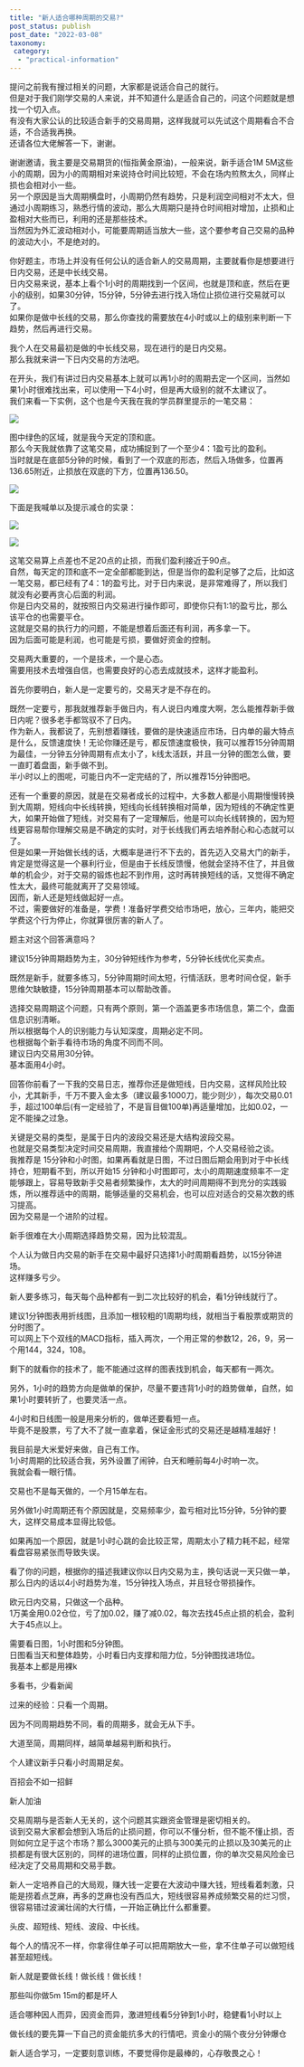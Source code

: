 ```yaml
---
title: "新人适合哪种周期的交易?"
post_status: publish
post_date: "2022-03-08"
taxonomy:
 category: 
  - "practical-information"
---
```


提问之前我有搜过相关的问题，大家都是说适合自己的就行。  
但是对于我们刚学交易的人来说，并不知道什么是适合自己的，问这个问题就是想找一个切入点。  
有没有大家公认的比较适合新手的交易周期，这样我就可以先试这个周期看合不合适，不合适我再换。  
还请各位大佬解答一下，谢谢。  

谢谢邀请，我主要是交易期货的(恒指黄金原油)，一般来说，新手适合1M 5M这些小的周期，因为小的周期相对来说持仓时间比较短，不会在场内煎熬太久，同样止损也会相对小一些。  
另一个原因是当大周期横盘时，小周期仍然有趋势，只是利润空间相对不太大，但通过小周期练习，熟悉行情的波动，那么大周期只是持仓时间相对增加，止损和止盈相对大些而已，利用的还是那些技术。  
当然因为外汇波动相对小，可能要周期适当放大一些，这个要参考自己交易的品种的波动大小，不是绝对的。  

你好题主，市场上并没有任何公认的适合新人的交易周期，主要就看你是想要进行日内交易，还是中长线交易。  
日内交易来说，基本上看个1小时的周期找到一个区间，也就是顶和底，然后在更小的级别，如果30分钟，15分钟，5分钟去进行找入场位止损位进行交易就可以了。  
如果你是做中长线的交易，那么你查找的需要放在4小时或以上的级别来判断一下趋势，然后再进行交易。  

我个人在交易最初是做的中长线交易，现在进行的是日内交易。  
那么我就来讲一下日内交易的方法吧。  

在开头，我们有讲过日内交易基本上就可以再1小时的周期去定一个区间，当然如果1小时很难找出来，可以使用一下4小时，但是再大级别的就不太建议了。  
​我们来看一下实例，这个也是今天我在我的学员群里提示的一笔交易：

![](https://cdn.fendou.la/funstoutiao/2020/11/171125474.png)

​图中绿色的区域，就是我今天定的顶和底。  
那么今天我就依靠了这笔交易，成功捕捉到了一个至少4：1盈亏比的盈利。  
当时就是在底部5分钟的时候，看到了一个双底的形态，然后入场做多，位置再136.65附近，止损放在双底的下方，位置再136.50。  

![](https://cdn.fendou.la/funstoutiao/2020/11/171757239.png)

​下面是我喊单以及提示减仓的实录：

![](https://cdn.fendou.la/funstoutiao/2020/11/171849114.jpg)

  

![](https://cdn.fendou.la/funstoutiao/2020/11/171855099.jpg)

这笔交易算上点差也不足20点的止损，而我们盈利接近于90点。  
自然，每天定的顶和底不一定全部都能到达，但是当你的盈利足够了之后，比如这一笔交易，都已经有了4：1的盈亏比，对于日内来说，是非常难得了，所以我们就没有必要再贪心后面的利润。  
你是日内交易的，就按照日内交易进行操作即可，即使你只有1:1的盈亏比，那么该平仓的也需要平仓。  
这就是交易的执行力的问题，不能是想着后面还有利润，再多拿一下。  
因为后面可能是利润，也可能是亏损，要做好资金的控制。  

交易两大重要的，一个是技术，一个是心态。  
需要用技术去增强自信，也需要良好的心态去成就技术，这样才能盈利。  

首先你要明白，新人是一定要亏的，交易天才是不存在的。  

既然一定要亏，那我就推荐新手做日内，有人说日内难度大啊，怎么能推荐新手做日内呢？很多老手都驾驭不了日内。  
作为新人，我都说了，先别想着赚钱，要做的是快速适应市场，日内单的最大特点是什么，反馈速度快！无论你赚还是亏，都反馈速度极快，我可以推荐15分钟周期为最佳，一分钟五分钟周期有点太小了，k线太活跃，并且一分钟的图怎么做，要一直盯着盘面，新手做不到。  
半小时以上的图呢，可能日内不一定完结的了，所以推荐15分钟图吧。  

还有一个重要的原因，就是在交易者成长的过程中，大多数人都是小周期慢慢转换到大周期，短线向中长线转换，短线向长线转换相对简单，因为短线的不确定性更大，如果开始做了短线，对交易有了一定理解后，他是可以向长线转换的，因为短线更容易帮你理解交易是不确定的实时，对于长线我们再去培养耐心和心态就可以了。  
但是如果一开始做长线的话，大概率是进行不下去的，首先迈入交易大门的新手，肯定是觉得这是一个暴利行业，但是由于长线反馈慢，他就会坚持不住了，并且做单的机会少，对于交易的锻炼也起不到作用，这时再转换短线的话，又觉得不确定性太大，最终可能就离开了交易领域。  
因而，新人还是短线做起好一点。  
不过，需要做好的准备是，学费！准备好学费交给市场吧，放心，三年内，能把交学费这个行为停止，你就算很厉害的新人了。  

题主对这个回答满意吗？

建议15分钟周期趋势为主，30分钟短线作为参考，5分钟长线优化买卖点。  

既然是新手，就要多练习，5分钟周期时间太短，行情活跃，思考时间仓促，新手思维欠缺敏捷，15分钟周期基本可以帮助改善。  

选择交易周期这个问题，只有两个原则，第一个涵盖更多市场信息，第二个，盘面信息识别清晰。  
所以根据每个人的识别能力与认知深度，周期必定不同。  
也根据每个新手看待市场的角度不同而不同。  
建议日内交易用30分钟。  
基本面用4小时。  

回答你前看了一下我的交易日志，推荐你还是做短线，日内交易，这样风险比较小，尤其新手，千万不要入金太多（建议最多1000刀，能少则少），每次交易0.01手，超过100单后(有一定经验了，不是盲目做100单)再适量增加，比如0.02，一定不能操之过急。  

关键是交易的类型，是属于日内的波段交易还是大结构波段交易。  
也就是交易类型决定时间交易周期，我直接给个周期吧，个人交易经验之谈。  
我推荐是 15分钟和小时图，如果再看就是日图，不过日图后期会用到对于中长线持仓，短期看不到，所以开始15 分钟和小时图即可，太小的周期速度频率不一定能够跟上，容易导致新手交易者频繁操作，太大的时间周期得不到充分的实践锻炼，所以推荐适中的周期，能够适量的交易机会，也可以应对适合的交易次数的练习提高。  
因为交易是一个进阶的过程。  

新手很难在大小周期选择趋势交易，因为比较混乱。  

个人认为做日内交易的新手在交易中最好只选择1小时周期看趋势，以15分钟进场。  
这样赚多亏少。  

新人要多练习，每天每个品种都有一到二次比较好的机会，看1分钟线就行了。  

建议1分钟图表用折线图，且添加一根较粗的1周期均线，就相当于看股票或期货的分时图了。  
可以网上下个双线的MACD指标，插入两次，一个用正常的参数12，26，9，另一个用144，324，108。  

剩下的就看你的技术了，能不能通过这样的图表找到机会，每天都有一两次。  

另外，1小时的趋势方向是做单的保护，尽量不要违背1小时的趋势做单，自然，如果1小时要转折了，也要灵活一点。  

4小时和日线图一般是用来分析的，做单还要看短一点。  
毕竟不是股票，亏了大不了就一直拿着，保证金形式的交易还是越精准越好！

我目前是大米爱好来做，自己有工作。  
1小时周期的比较适合我，另外设置了闹钟，白天和睡前每4小时响一次。  
我就会看一眼行情。  

交易也不是每天做的，一个月15单左右。  

另外做1小时周期还有个原因就是，交易频率少，盈亏相对比15分钟，5分钟的要大，这样交易成本显得比较低。  

如果再加一个原因，就是1小时心跳的会比较正常，周期太小了精力耗不起，经常看盘容易紧张而导致失误。  

看了你的问题，根据你的描述我建议你以日内交易为主，换句话说一天只做一单，那么日内的话以4小时趋势为准，15分钟找入场点，并且轻仓带损操作。  

欧元日内交易，只做这一个品种。  
1万美金用0.02仓位，亏了加0.02，赚了减0.02，每次去找45点止损的机会，盈利大于45点以上。  

需要看日图，1小时图和5分钟图。  
日图看当天和整体趋势，小时看日内支撑和阻力位，5分钟图找进场位。  
我基本上都是用裸k

多看书，少看新闻

过来的经验：只看一个周期。  

因为不同周期趋势不同，看的周期多，就会无从下手。  

大道至简，周期同样，越简单越易判断和执行。  

个人建议新手只看小时周期足矣。  

​百招会不如一招鲜

新人加油​

交易周期与是否新人无关的，这个问题其实跟资金管理是密切相关的。  
谈到交易大家都会想到入场后的止损问题，你可以不懂分析，但不能不懂止损，否则如何立足于这个市场？那么3000美元的止损与300美元的止损以及30美元的止损都是有很大区别的，同样的进场位置，同样的止损位置，你的单次交易风险金已经决定了交易周期和交易手数。  

新人一定培养自己的大局观，赚大钱一定要在大波动中赚大钱，短线看着刺激，只能是捞着点芝麻，再多的芝麻也没有西瓜大，短线很容易养成频繁交易的烂习惯，很容易错过波澜壮阔的大行情，一开始正确比什么都重要。  

头皮、超短线、短线、波段、中长线。  

每个人的情况不一样，你拿得住单子可以把周期放大一些，拿不住单子可以做短线甚至超短线。  

新人就是要做长线！做长线！做长线！

那些叫你做5m 15m的都是坏人

适合哪种因人而异，因资金而异，激进短线看5分钟到1小时，稳健看1小时以上

做长线的要先算一下自己的资金能抗多大的行情吧，资金小的隔个夜分分钟爆仓

新人适合学习，一定要刻意训练，不要觉得你是最棒的，心存敬畏之心！
